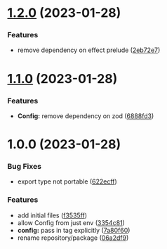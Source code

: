 # [1.2.0](https://github.com/tstelzer/effect-kitchensink/compare/1.1.0...1.2.0) (2023-01-28)


### Features

* remove dependency on effect prelude ([2eb72e7](https://github.com/tstelzer/effect-kitchensink/commit/2eb72e753ac7c1dd4ab89db32b7a31a60caab146))

# [1.1.0](https://github.com/tstelzer/effect-kitchensink/compare/1.0.0...1.1.0) (2023-01-28)


### Features

* **Config:** remove dependency on zod ([6888fd3](https://github.com/tstelzer/effect-kitchensink/commit/6888fd382d8ef4ea1c817f4a70927f04c81ac045))

# 1.0.0 (2023-01-28)


### Bug Fixes

* export type not portable ([622ecff](https://github.com/tstelzer/effect-kitchensink/commit/622ecff1dd43c9750f05fe9b29e975974ce9d615))


### Features

* add initial files ([f3535ff](https://github.com/tstelzer/effect-kitchensink/commit/f3535ffe0fb6ce006d2a766ea4872e61b3f86844))
* allow Config from just env ([3354c81](https://github.com/tstelzer/effect-kitchensink/commit/3354c81d230924c15f12b812c3ed379c3034b828))
* **config:** pass in tag explicitly ([7a80f60](https://github.com/tstelzer/effect-kitchensink/commit/7a80f600d55cd78d743597271f7f439e5af701d5))
* rename repository/package ([06a2df9](https://github.com/tstelzer/effect-kitchensink/commit/06a2df9139a0e92f29578b340bd4934df08f6b00))
